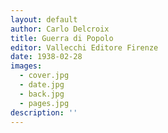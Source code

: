 ```yaml
---
layout: default
author: Carlo Delcroix
title: Guerra di Popolo
editor: Vallecchi Editore Firenze
date: 1938-02-28
images:
  - cover.jpg
  - date.jpg
  - back.jpg
  - pages.jpg
description: ''
---
```

